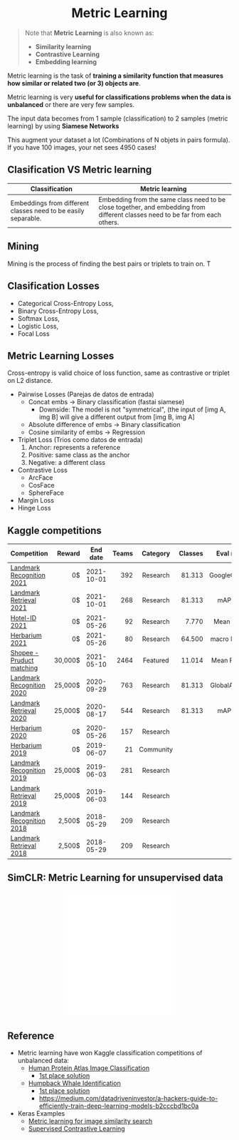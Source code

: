 <h1 align="center">Metric Learning</h1>

> Note that **Metric Learning** is also known as:
> - **Similarity learning**
> - **Contrastive Learning**
> - **Embedding learning**

Metric learning is the task of **training a similarity function that measures how similar or related two (or 3) objects are**.

Metric learning is very **useful for classifications problems when the data is unbalanced** or there are very few samples.

The input data becomes from 1 sample (classification) to 2 samples (metric learning) by using **Siamese Networks**

This augment your dataset a lot (Combinations of N objets in pairs formula). If you have 100 images, your net sees 4950 cases!



## Clasification VS Metric learning


| Classification | Metric learning |
|----------------|-----------------|
| Embeddings from different classes need to be easily separable. | Embedding from the same class need to be close together, and embedding from different classes need to be far from each others. |



## Mining
Mining is the process of finding the best pairs or triplets to train on. T



## Clasification Losses
- Categorical Cross-Entropy Loss,
- Binary Cross-Entropy Loss,
- Softmax Loss,
- Logistic Loss,
- Focal Loss


## Metric Learning Losses

Cross-entropy is valid choice of loss function, same as contrastive or triplet on L2 distance.

- Pairwise Losses (Parejas de datos de entrada)
  - Concat embs                 -> Binary classification (fastai siamese)
    - Downside: The model is not "symmetrical", (the input of [img A, img B] will give a different output from [img B, img A]
  - Absolute difference of embs -> Binary classification
  - Cosine similarity of embs   -> Regression
- Triplet Loss (Trios como datos de entrada)
  1. Anchor: represents a reference
  2. Positive: same class as the anchor
  3. Negative: a different class
- Contrastive Loss
  - ArcFace
  - CosFace
  - SphereFace
- Margin Loss
- Hinge Loss

## Kaggle competitions

| Competition                                                                          | Reward  | End date   | Teams | Category  | Classes | Eval metric     |
|:-------------------------------------------------------------------------------------|--------:|:----------:|------:|:---------:|--------:|:---------------:|
| [Landmark Recognition 2021](https://www.kaggle.com/c/landmark-recognition-2021)      |      0$ | 2021-10-01 |  392  | Research  |  81.313 | GoogleGlobalAP  |
| [Landmark Retrieval 2021](https://www.kaggle.com/c/landmark-retrieval-2021)          |      0$ | 2021-10-01 |  268  | Research  |  81.313 | mAP@100         |
| [Hotel-ID 2021](https://www.kaggle.com/c/hotel-id-2021-fgvc8)                        |      0$ | 2021-05-26 |   92  | Research  |   7.770 | Mean AP at K    |
| [Herbarium 2021](https://www.kaggle.com/c/herbarium-2021-fgvc8)                      |      0$ | 2021-05-26 |   80  | Research  |  64.500 | macro F1 score  |
| [Shopee - Pruduct matching](https://www.kaggle.com/c/shopee-product-matching)        | 30,000$ | 2021-05-10 | 2464  | Featured  |  11.014 | Mean F1 score   |
| [Landmark Recognition 2020](https://www.kaggle.com/c/landmark-recognition-2020)      | 25,000$ | 2020-09-29 |  763  | Research  |  81.313 | GlobalAP (GAP)  |
| [Landmark Retrieval 2020](https://www.kaggle.com/c/landmark-retrieval-2020)          | 25,000$ | 2020-08-17 |  544  | Research  |  81.313 | mAP@100         |
| [Herbarium 2020](https://www.kaggle.com/c/herbarium-2020-fgvc7)                      |      0$ | 2020-05-26 |  157  | Research  |         |                 |
| [Herbarium 2019](https://www.kaggle.com/c/herbarium-2019-fgvc6)                      |      0$ | 2019-06-07 |   21  | Community |         |                 |
| [Landmark Recognition 2019](https://www.kaggle.com/c/landmark-recognition-2019)      | 25,000$ | 2019-06-03 |  281  | Research  |         |                 |
| [Landmark Retrieval 2019](https://www.kaggle.com/c/landmark-retrieval-2019)          | 25,000$ | 2019-06-03 |  144  | Research  |         |                 |
| [Landmark Recognition 2018](https://www.kaggle.com/c/landmark-recognition-challenge) |  2,500$ | 2018-05-29 |  209  | Research  |         |                 |
| [Landmark Retrieval 2018](https://www.kaggle.com/c/landmark-retrieval-challenge)     |  2,500$ | 2018-05-29 |  209  | Research  |         |                 |


## SimCLR: Metric Learning for unsupervised data

<p align="center"><img width="50%" src="img/SimCLR.gif"/></p>


## Reference

- Metric learning have won Kaggle classification competitions of unbalanced data:
  - [Human Protein Atlas Image Classification](https://kaggle.com/c/human-protein-atlas-image-classification)
    - [1st place solution](https://kaggle.com/c/human-protein-atlas-image-classification/discussion/78109)
  - [Humpback Whale Identification](https://www.kaggle.com/c/humpback-whale-identification)
     - [1st place solution](https://www.kaggle.com/c/humpback-whale-identification/discussion/82366)
     - https://medium.com/datadriveninvestor/a-hackers-guide-to-efficiently-train-deep-learning-models-b2cccbd1bc0a
- Keras Examples
  - [Metric learning for image similarity search](https://keras.io/examples/vision/metric_learning)
  - [Supervised Contrastive Learning](https://keras.io/examples/vision/supervised-contrastive-learning/)
